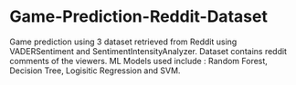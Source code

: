 # Game-Prediction-Reddit-Dataset
Game prediction using 3 dataset retrieved from Reddit using VADERSentiment and SentimentIntensityAnalyzer.
Dataset contains reddit comments of the viewers.
ML Models used include : Random Forest, Decision Tree, Logisitic Regression and SVM. 
